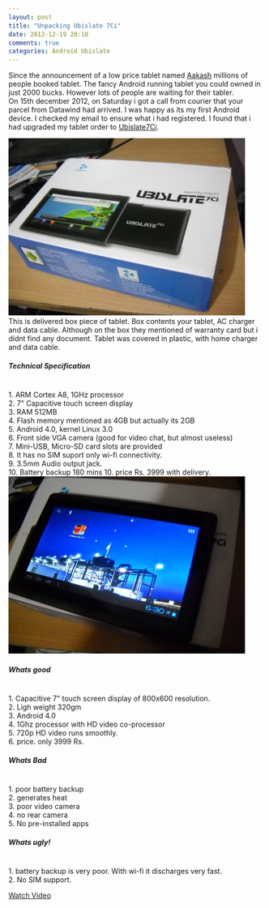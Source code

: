 ```yaml
---
layout: post
title: "Unpacking Ubislate 7Ci"
date: 2012-12-19 20:10
comments: true
categories: Android Ubislate
---
```


Since the announcement of a low price tablet named <a href="http://www.ubislate.com/aakash/index.html">Aakash</a> millions of people booked tablet. The fancy Android running tablet you could owned in just 2000 bucks. However lots of people are waiting for their tabler. </br>On 15th december 2012, on Saturday i got a call from courier that your parcel from Datawind had arrived. <!--more-->
I was happy as its my first Android device. I checked my email to ensure what i had registered. I found that i had upgraded my tablet order to <a href="http://www.ubislate.com/ubislate/index.html">Ubislate7Ci</a>. </br>

<img  src="/images/ubislate/pack.JPG" style="height:350px"/></br>This is delivered box piece of tablet. Box contents your tablet, AC charger and data cable. Although on the box they mentioned of warranty card but i didnt find any document. Tablet was covered in plastic, with home charger and data cable.
<h5>Technical Specification</h5></br>
1. ARM Cortex A8, 1GHz processor</br>
2. 7" Capacitive touch screen display</br>
3. RAM 512MB</br>
4. Flash memory mentioned as 4GB but actually its 2GB</br>
5. Android 4.0, kernel Linux 3.0</br>
6. Front side VGA camera (good for video chat, but almost useless)</br>
7. Mini-USB, Micro-SD card slots are provided</br>
8. It has no SIM suport only wi-fi connectivity.</br>
9. 3.5mm Audio output jack.</br>
10. Battery backup 180 mins
10. price Rs. 3999 with delivery.

<img src="/images/ubislate/screen.JPG" style="height:350px"/>  

<h5>Whats good</h5></br>
1. Capacitive 7" touch screen display of 800x600 resolution. </br>
2. Ligh weight 320gm</br>
3. Android 4.0 </br>
4. 1Ghz processor with HD video co-processor</br>
5. 720p HD video runs smoothly.</br>
6. price. only 3999 Rs.

<h5>Whats Bad</h5></br>
1. poor battery backup</br>
2. generates heat</br>
3. poor video camera</br>
4. no rear camera</br>
5. No pre-installed apps</br>

<h5>Whats ugly!</h5></br>
1. battery backup is very poor. With wi-fi it discharges very fast.</br>
2. No SIM support.</br>


<a href="http://www.youtube.com/watch?v=ThG1g5e_yPc&feature=youtu.be">Watch Video</a>
